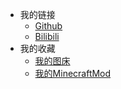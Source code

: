 * 我的链接
  * [Github](https://github.com/innnky)
  * [Bilibili](https://space.bilibili.com/343303724)
* 我的收藏
  * [我的图床](https://home.innky.xyz:25566/)
  * [我的MinecraftMod](https://www.curseforge.com/minecraft/mc-mods/majos-broom)